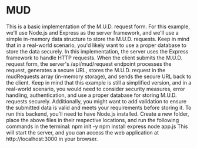 # MUD
This is a basic implementation of the M.U.D. request form.
For this example, we'll use Node.js and Express as the server framework, and we'll use a simple in-memory data structure to store the M.U.D. requests. Keep in mind that in a real-world scenario, you'd likely want to use a proper database to store the data securely.
In this implementation, the server uses the Express framework to handle HTTP requests. When the client submits the M.U.D. request form, the server's /api/mud/request endpoint processes the request, generates a secure URL, stores the M.U.D. request in the mudRequests array (in-memory storage), and sends the secure URL back to the client.
Keep in mind that this example is still a simplified version, and in a real-world scenario, you would need to consider security measures, error handling, authentication, and use a proper database for storing M.U.D. requests securely. Additionally, you might want to add validation to ensure the submitted data is valid and meets your requirements before storing it.
To run this backend, you'll need to have Node.js installed. Create a new folder, place the above files in their respective locations, and run the following commands in the terminal:
npm init -y
npm install express
node app.js
This will start the server, and you can access the web application at http://localhost:3000 in your browser.

